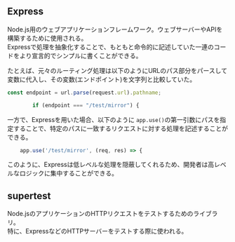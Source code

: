 ## Express

Node.js用のウェブアプリケーションフレームワーク。ウェブサーバーやAPIを構築するために使用される。  
Expressで処理を抽象化することで、もともと命令的に記述していた一連のコードをより宣言的でシンプルに書くことができる。

たとえば、元々のルーティング処理は以下のようにURLのパス部分をパースして変数に代入し、その変数(エンドポイント)を文字列と比較していた。

```javascript
const endpoint = url.parse(request.url).pathname;

        if (endpoint === "/test/mirror") {
```

一方で、Expressを用いた場合、以下のように `app.use()`の第一引数にパスを指定することで、特定のパスに一致するリクエストに対する処理を記述することができる。

```javascript
    app.use('/test/mirror', (req, res) => {
```

このように、Expressは低レベルな処理を隠蔽してくれるため、開発者は高レベルなロジックに集中することができる。

## supertest

Node.jsのアプリケーションのHTTPリクエストをテストするためのライブラリ。  
特に、ExpressなどのHTTPサーバーをテストする際に使われる。

